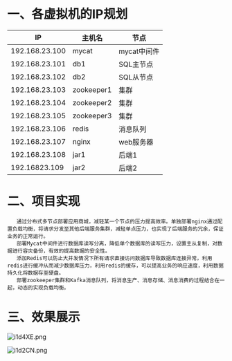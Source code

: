 # 一、各虚拟机的IP规划

| IP             | 主机名     | 节点        |
| -------------- | ---------- | ----------- |
| 192.168.23.100 | mycat      | mycat中间件 |
| 192.168.23.101 | db1        | SQL主节点   |
| 192.168.23.102 | db2        | SQL从节点   |
| 192.168.23.103 | zookeeper1 | 集群        |
| 192.168.23.104 | zookeeper2 | 集群        |
| 192.168.23.105 | zookeeper3 | 集群        |
| 192.168.23.106 | redis      | 消息队列    |
| 192.168.23.107 | nginx      | web服务器   |
| 192.168.23.108 | jar1       | 后端1       |
| 192.16823.109  | jar2       | 后端2       |

# 二、项目实现

```
   通过分布式多节点部署应用商城，减轻某一个节点的压力提高效率。单独部署nginx通过配置负载均衡，将请求分发至其他后端服务集群，减轻单点压力，也实现了后端服务的冗余，保证业务的正常运行。
   部署Mycat中间件进行数据库读写分离，降低单个数据库的读写压力，设置主从复制，对数据进行容灾备份，有效的提高数据的安全性。
   添加Redis可以防止大并发情况下所有请求直接访问数据库导致数据库连接异常，利用redis进行缓冲从而减少数据库压力，利用redis的缓存，可以提高业务的响应速度，利用数据持久化将数据存至硬盘。
   部署zookeeper集群和Kafka消息队列，将消息生产、消息存储、消息消费的过程结合在一起，动态的实现负载均衡。
```

# 三、效果展示

![i1d4XE.png](https://i.328888.xyz/2023/05/08/i1d4XE.png)

![i1d2CN.png](https://i.328888.xyz/2023/05/08/i1d2CN.png)

